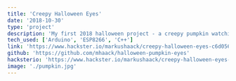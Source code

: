 ```yaml
---
title: 'Creepy Halloween Eyes'
date: '2018-10-30'
type: 'project'
description: 'My first 2018 halloween project - a creepy pumpkin watching you. Every step you take, every move you make is seen by this little guy.'
tech_used: ['Arduino', 'ESP8266', 'C++']
link: 'https://www.hackster.io/markushaack/creepy-halloween-eyes-c6d056'
github: 'https://github.com/mhaack/halloween-pumpkin-eyes'
hacksterio: 'https://www.hackster.io/markushaack/creepy-halloween-eyes-c6d056'
image: './pumpkin.jpg'
---
```

